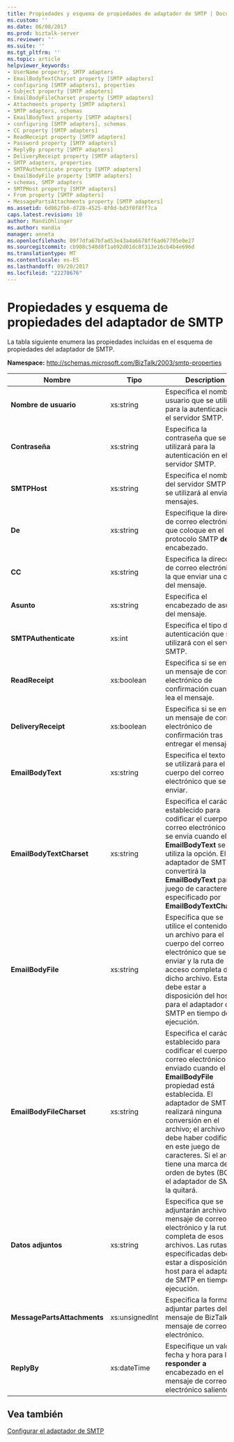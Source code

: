 ```yaml
---
title: Propiedades y esquema de propiedades de adaptador de SMTP | Documentos de Microsoft
ms.custom: ''
ms.date: 06/08/2017
ms.prod: biztalk-server
ms.reviewer: ''
ms.suite: ''
ms.tgt_pltfrm: ''
ms.topic: article
helpviewer_keywords:
- UserName property, SMTP adapters
- EmailBodyTextCharset property [SMTP adapters]
- configuring [SMTP adapters], properties
- Subject property [SMTP adapters]
- EmailBodyFileCharset property [SMTP adapters]
- Attachments property [SMTP adapters]
- SMTP adapters, schemas
- EmailBodyText property [SMTP adapters]
- configuring [SMTP adapters], schemas
- CC property [SMTP adapters]
- ReadReceipt property [SMTP adapters]
- Password property [SMTP adapters]
- ReplyBy property [SMTP adapters]
- DeliveryReceipt property [SMTP adapters]
- SMTP adapters, properties
- SMTPAuthenticate property [SMTP adapters]
- EmailBodyFile property [SMTP adapters]
- schemas, SMTP adapters
- SMTPHost property [SMTP adapters]
- From property [SMTP adapters]
- MessagePartsAttachments property [SMTP adapters]
ms.assetid: 6d062fb6-d728-4525-8f0d-bd3f0f8ff7ca
caps.latest.revision: 10
author: MandiOhlinger
ms.author: mandia
manager: anneta
ms.openlocfilehash: 09f7dfa67bfad53e43a4a6678ff6ad67705e0e27
ms.sourcegitcommit: cb908c540d8f1a692d01dc8f313e16cb4b4e696d
ms.translationtype: MT
ms.contentlocale: es-ES
ms.lasthandoff: 09/20/2017
ms.locfileid: "22278676"
---
```

# <a name="smtp-adapter-property-schema-and-properties"></a>Propiedades y esquema de propiedades del adaptador de SMTP
La tabla siguiente enumera las propiedades incluidas en el esquema de propiedades del adaptador de SMTP.  
  
 **Namespace:** http://schemas.microsoft.com/BizTalk/2003/smtp-properties  
  
|Nombre|Tipo|Description|  
|----------|----------|-----------------|  
|**Nombre de usuario**|xs:string|Especifica el nombre de usuario que se utilizará para la autenticación en el servidor SMTP.|  
|**Contraseña**|xs:string|Especifica la contraseña que se utilizará para la autenticación en el servidor SMTP.|  
|**SMTPHost**|xs:string|Especifica el nombre del servidor SMTP que se utilizará al enviar mensajes.|  
|**De**|xs:string|Especifique la dirección de correo electrónico que coloque en el protocolo SMTP **de** encabezado.|  
|**CC**|xs:string|Especifica la dirección de correo electrónico a la que enviar una copia del mensaje.|  
|**Asunto**|xs:string|Especifica el encabezado de asunto del mensaje.|  
|**SMTPAuthenticate**|xs:int|Especifica el tipo de autenticación que se utilizará con el servidor SMTP.|  
|**ReadReceipt**|xs:boolean|Especifica si se envía un mensaje de correo electrónico de confirmación cuando se lea el mensaje.|  
|**DeliveryReceipt**|xs:boolean|Especifica si se envía un mensaje de correo electrónico de confirmación tras entregar el mensaje.|  
|**EmailBodyText**|xs:string|Especifica el texto que se utilizará para el cuerpo del correo electrónico que se va a enviar.|  
|**EmailBodyTextCharset**|xs:string|Especifica el carácter establecido para codificar el cuerpo del correo electrónico que se envía cuando el **EmailBodyText** se utiliza la opción. El adaptador de SMTP convertirá la **EmailBodyText** para el juego de caracteres especificado por **EmailBodyTextCharset**.|  
|**EmailBodyFile**|xs:string|Especifica que se utilice el contenido de un archivo para el cuerpo del correo electrónico que se va a enviar y la ruta de acceso completa de dicho archivo. Esta ruta debe estar a disposición del host para el adaptador de SMTP en tiempo de ejecución.|  
|**EmailBodyFileCharset**|xs:string|Especifica el carácter establecido para codificar el cuerpo del correo electrónico enviado cuando el **EmailBodyFile** propiedad está establecida. El adaptador de SMTP no realizará ninguna conversión en el archivo; el archivo ya se debe haber codificado en este juego de caracteres. Si el archivo tiene una marca de orden de bytes (BOM), el adaptador de SMTP la quitará.|  
|**Datos adjuntos**|xs:string|Especifica que se adjuntarán archivos al mensaje de correo electrónico y la ruta completa de esos archivos. Las rutas especificadas deben estar a disposición del host para el adaptador de SMTP en tiempo de ejecución.|  
|**MessagePartsAttachments**|xs:unsignedInt|Especifica la forma de adjuntar partes del mensaje de BizTalk al mensaje de correo electrónico.|  
|**ReplyBy**|xs:dateTime|Especifique un valor de fecha y hora para la **responder a** encabezado en el mensaje de correo electrónico saliente.|  
  
## <a name="see-also"></a>Vea también  
 [Configurar el adaptador de SMTP](../core/configuring-the-smtp-adapter.md)